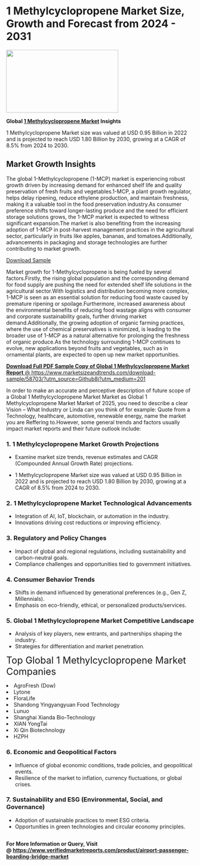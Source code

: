<H1>1 Methylcyclopropene Market Size, Growth and Forecast from 2024 - 2031</H1><img class="aligncenter size-medium wp-image-584254" src="https://thirdeyenews.in/wp-content/uploads/2024/09/Global-Market-Research-300x168.jpeg" alt="" width="300" height="168" /><p><strong>Global&nbsp;<a href="https://www.marketsizeandtrends.com/download-sample/58703/?utm_source=Github8j?utm_medium=201">1 Methylcyclopropene Market</a> Insights</strong></p><p>1 Methylcyclopropene Market size was valued at USD 0.95 Billion in 2022 and is projected to reach USD 1.80 Billion by 2030, growing at a CAGR of 8.5% from 2024 to 2030.</p><p><h2>Market Growth Insights</h2> <p>The global 1-Methylcyclopropene (1-MCP) market is experiencing robust growth driven by increasing demand for enhanced shelf life and quality preservation of fresh fruits and vegetables.1-MCP, a plant growth regulator, helps delay ripening, reduce ethylene production, and maintain freshness, making it a valuable tool in the food preservation industry.As consumer preference shifts toward longer-lasting produce and the need for efficient storage solutions grows, the 1-MCP market is expected to witness significant expansion.The market is also benefiting from the increasing adoption of 1-MCP in post-harvest management practices in the agricultural sector, particularly in fruits like apples, bananas, and tomatoes.Additionally, advancements in packaging and storage technologies are further contributing to market growth.</p> <p><a href="#">Download Sample</a></p> <p>Market growth for 1-Methylcyclopropene is being fueled by several factors.Firstly, the rising global population and the corresponding demand for food supply are pushing the need for extended shelf life solutions in the agricultural sector.With logistics and distribution becoming more complex, 1-MCP is seen as an essential solution for reducing food waste caused by premature ripening or spoilage.Furthermore, increased awareness about the environmental benefits of reducing food wastage aligns with consumer and corporate sustainability goals, further driving market demand.Additionally, the growing adoption of organic farming practices, where the use of chemical preservatives is minimized, is leading to the broader use of 1-MCP as a natural alternative for prolonging the freshness of organic produce.As the technology surrounding 1-MCP continues to evolve, new applications beyond fruits and vegetables, such as in ornamental plants, are expected to open up new market opportunities.</p> <p><a href="#"></p><p><span class=""><strong>Download Full PDF Sample Copy of Global 1 Methylcyclopropene Market Report</strong> @ <a href="https://www.marketsizeandtrends.com/download-sample/58703/?utm_source=Github8j?utm_medium=201" target="_blank">https://www.marketsizeandtrends.com/download-sample/58703/?utm_source=Github8j?utm_medium=201</a></span></p><p>In order to make an accurate and perceptive description of future scope of a Global&nbsp;1 Methylcyclopropene Market Market as Global&nbsp;1 Methylcyclopropene Market Market of 2025, you need to describe a clear Vision &ndash; What Industry or Linda can you think of for example: Quote from a Technology, healthcare, automotive, renewable energy, name the market you are Reffering to.However, some general trends and factors usually impact market reports and their future outlook include:</p><h3>1.&nbsp;<strong>1 Methylcyclopropene Market Growth Projections</strong></h3><ul><li>Examine market size trends, revenue estimates and CAGR (Compounded Annual Growth Rate) projections.</li><li><p>1 Methylcyclopropene Market size was valued at USD 0.95 Billion in 2022 and is projected to reach USD 1.80 Billion by 2030, growing at a CAGR of 8.5% from 2024 to 2030.</p></li></ul><h3>2.&nbsp;<strong>1 Methylcyclopropene Market Technological Advancements</strong></h3><ul><li>Integration of AI, IoT, blockchain, or automation in the industry.</li><li>Innovations driving cost reductions or improving efficiency.</li></ul><h3>3.&nbsp;<strong>Regulatory and Policy Changes</strong></h3><ul><li>Impact of global and regional regulations, including sustainability and carbon-neutral goals.</li><li>Compliance challenges and opportunities tied to government initiatives.</li></ul><h3>4.&nbsp;<strong>Consumer Behavior Trends</strong></h3><ul><li>Shifts in demand influenced by generational preferences (e.g., Gen Z, Millennials).</li><li>Emphasis on eco-friendly, ethical, or personalized products/services.</li></ul><h3>5.&nbsp;<strong>Global 1 Methylcyclopropene Market Competitive Landscape</strong></h3><ul><li>Analysis of key players, new entrants, and partnerships shaping the industry.</li><li>Strategies for differentiation and market penetration.</li></ul><p data-pm-slice="1 1 []"><span style="color: inherit; font-family: inherit; font-size: 25px;">Top Global 1 Methylcyclopropene Market Companies</span></p><div class="" data-test-id=""><p><li>AgroFresh (Dow)</li><li> Lytone</li><li> FloraLife</li><li> Shandong Yingyangyuan Food Technology</li><li> Lunuo</li><li> Shanghai Xianda Bio-Technology</li><li> XIAN YongTai</li><li> Xi Qin Biotechnology</li><li> HZPH</li></p></div><h3>6.&nbsp;<strong>Economic and Geopolitical Factors</strong></h3><ul><li>Influence of global economic conditions, trade policies, and geopolitical events.</li><li>Resilience of the market to inflation, currency fluctuations, or global crises.</li></ul><h3>7.&nbsp;<strong>Sustainability and ESG (Environmental, Social, and Governance)</strong></h3><ul><li>Adoption of sustainable practices to meet ESG criteria.</li><li>Opportunities in green technologies and circular economy principles.</li></ul><h2><strong style="font-size: 14px;">For More Information or Query, Visit @&nbsp;</strong><a style="background-color: #ffffff; font-size: 14px;" href="https://www.marketsizeandtrends.com/report/1-methylcyclopropene-market/" target="_blank">https://www.verifiedmarketreports.com/product/airport-passenger-boarding-bridge-market</a></h2>